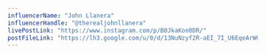 ```yaml
---
influencerName: "John Llanera"
influencerHandle: "@therealjohnllanera"
livePostLink: "https://www.instagram.com/p/B0JkaKon0DR/"
postFileLink: "https://lh3.google.com/u/0/d/13NuNzyf2R-aEI_7I_U6EqeArWQch3Rjr"
---
```

